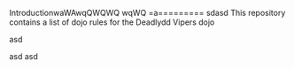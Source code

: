 IntroductionwaWAwqQWQWQ
wqWQ
=a=========
sdasd
This repository contains a list of dojo rules for the Deadlydd
 Vipers dojo

asd


asd
asd
